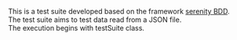This is a test suite developed based on the framework [serenity BDD](https://serenity-bdd.info/).  
The test suite aims to test data read from a JSON file.  
The execution begins with testSuite class.



